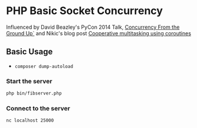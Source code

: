# PHP Basic Socket Concurrency 

Influenced by David Beazley's PyCon 2014 Talk, [Concurrency From the
Ground Up`](https://www.youtube.com/watch?v=MCs5OvhV9S4) and Nikic's
blog post [Cooperative multitasking using
coroutines](https://nikic.github.io/2012/12/22/Cooperative-multitasking-using-coroutines-in-PHP.html)

## Basic Usage
 - `composer dump-autoload`

### Start the server

```bash
php bin/fibserver.php
```

### Connect to the server

```bash
nc localhost 25000
```

